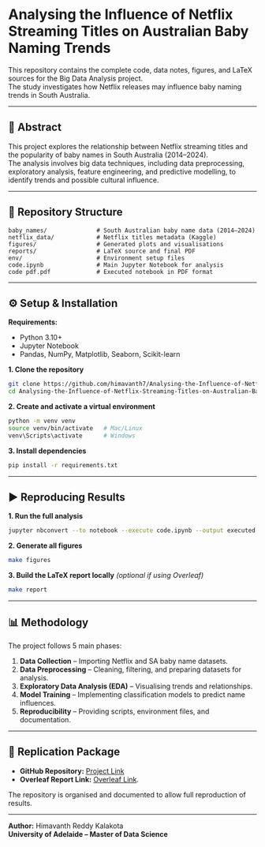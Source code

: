# Analysing the Influence of Netflix Streaming Titles on Australian Baby Naming Trends

This repository contains the complete code, data notes, figures, and LaTeX sources for the Big Data Analysis project.  
The study investigates how Netflix releases may influence baby naming trends in South Australia.

---

## 📌 Abstract
This project explores the relationship between Netflix streaming titles and the popularity of baby names in South Australia (2014–2024).  
The analysis involves big data techniques, including data preprocessing, exploratory analysis, feature engineering, and predictive modelling, to identify trends and possible cultural influence.

---

## 📂 Repository Structure

```
baby_names/              # South Australian baby name data (2014–2024)
netflix_data/            # Netflix titles metadata (Kaggle)
figures/                 # Generated plots and visualisations
reports/                 # LaTeX source and final PDF
env/                     # Environment setup files
code.ipynb               # Main Jupyter Notebook for analysis
code pdf.pdf             # Executed notebook in PDF format
```

---

## ⚙️ Setup & Installation

**Requirements:**  
- Python 3.10+
- Jupyter Notebook
- Pandas, NumPy, Matplotlib, Seaborn, Scikit-learn

**1. Clone the repository**
```bash
git clone https://github.com/himavanth7/Analysing-the-Influence-of-Netflix-Streaming-Titles-on-Australian-Baby-Naming-Trends.git
cd Analysing-the-Influence-of-Netflix-Streaming-Titles-on-Australian-Baby-Naming-Trends
```

**2. Create and activate a virtual environment**
```bash
python -m venv venv
source venv/bin/activate   # Mac/Linux
venv\Scripts\activate      # Windows
```

**3. Install dependencies**
```bash
pip install -r requirements.txt
```

---

## ▶️ Reproducing Results

**1. Run the full analysis**
```bash
jupyter nbconvert --to notebook --execute code.ipynb --output executed.ipynb
```

**2. Generate all figures**
```bash
make figures
```

**3. Build the LaTeX report locally** *(optional if using Overleaf)*
```bash
make report
```

---

## 📊 Methodology
The project follows 5 main phases:
1. **Data Collection** – Importing Netflix and SA baby name datasets.
2. **Data Preprocessing** – Cleaning, filtering, and preparing datasets for analysis.
3. **Exploratory Data Analysis (EDA)** – Visualising trends and relationships.
4. **Model Training** – Implementing classification models to predict name influences.
5. **Reproducibility** – Providing scripts, environment files, and documentation.

---

## 📎 Replication Package
- **GitHub Repository:** [Project Link](https://github.com/himavanth7/Analysing-the-Influence-of-Netflix-Streaming-Titles-on-Australian-Baby-Naming-Trends)  
- **Overleaf Report Link:** [Overleaf Link](https://www.overleaf.com/read/mzmfwwmhtmwy#fde3d2).

The repository is organised and documented to allow full reproduction of results.

---
**Author:** Himavanth Reddy Kalakota  
**University of Adelaide – Master of Data Science**
